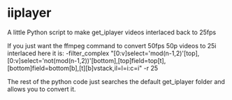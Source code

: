 # iiplayer
A little Python script to make get_iplayer videos interlaced back to 25fps


If you just want the ffmpeg command to convert 50fps 50p videos to 25i interlaced here it is:
 -filter_complex "[0:v]select='mod(n-1,2)'[top],[0:v]select='not(mod(n-1,2))'[bottom],[top]field=top[t],[bottom]field=bottom[b],[t][b]vstack,il=l=i:c=i" -r 25

 The rest of the python code just searches the default get_iplayer folder and allows you to convert it.
